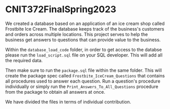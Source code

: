 # CNIT372FinalSpring2023

We created a database based on an application of an ice cream shop called Frostbite Ice Cream. The database keeps track of the business's customers and orders across multiple locations. This project serves to help the business get answers to questions that can provide value to the business.

Within the ```database_load_code``` folder, in order to get access to the databse please run the ```load_script.sql``` file on your SQL developer. This will add all the required data.

Then make sure to run the ```package.sql``` file within the same folder. This will create the package spec called ```Frostbite_IceCream_Questions``` that contains all procedures used to answer each question. Run a question's procedure individually or simply run the ```Print_Answers_To_All_Questions``` procedure from the package to obtain all answers at once. 

We have divided the files in terms of individual contribution. 
